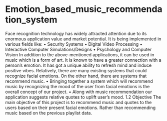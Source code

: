 # Emotion_based_music_recommendation_system
Face recognition technology has widely attracted attention due to its enormous application value and market potential. 
It is being implemented in various fields like: 
• Security Systems 
• Digital Video Processing 
• Interactive Computer Simulations/Designs 
• Psychology and Computer Vision 
In addition to the above-mentioned applications, it can be used in music which is a form of art. It is known to have a greater connection with a person’s emotion. It has got a unique ability to refresh mind and induce positive vibes. Relatively, there are many existing systems that could recognize facial emotions. On the other hand, there are systems that recommend music. 
• Bringing together a system which will recommend music by recognizing the mood of the user from facial emotions is the overall concept of our project. 
• Along with music recommendation our application suggests relative quotes to uplift user’s mood. 
1.2 Objective 
The main objective of this project is to recommend music and quotes to the users based on their present facial emotions. Rather than recommending music based on the previous playlist data.
